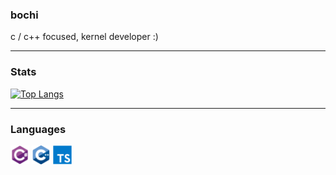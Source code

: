 ### bochi
c / c++ focused, kernel developer :)

---

### Stats

[![Top Langs](https://github-readme-stats.vercel.app/api/top-langs/?username=xxbochi&layout=compact)](https://github.com/anuraghazra/github-readme-stats)

  
---
  
### Languages
<p align="left">
<img width="30" height="30" src="https://raw.githubusercontent.com/devicons/devicon/master/icons/csharp/csharp-original.svg" alt="C" />
<img width="30" height="30" src="https://raw.githubusercontent.com/devicons/devicon/master/icons/cplusplus/cplusplus-original.svg" alt="C++" />
<img width="30" height="30" src="https://raw.githubusercontent.com/devicons/devicon/master/icons/typescript/typescript-original.svg" alt="TypeScript" />
</p>
